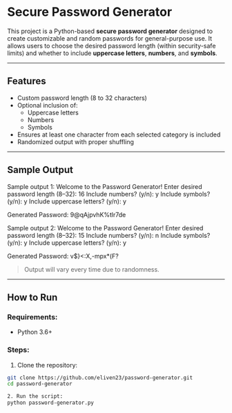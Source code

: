 # Secure Password Generator

This project is a Python-based **secure password generator** designed to create customizable and random passwords for general-purpose use. It allows users to choose the desired password length (within security-safe limits) and whether to include **uppercase letters**, **numbers**, and **symbols**.

---

## Features

- Custom password length (8 to 32 characters)
- Optional inclusion of:
  - Uppercase letters
  - Numbers
  - Symbols
- Ensures at least one character from each selected category is included
- Randomized output with proper shuffling

---

## Sample Output

Sample output 1:
Welcome to the Password Generator!
Enter desired password length (8–32): 16
Include numbers? (y/n): y
Include symbols? (y/n): y
Include uppercase letters? (y/n): y

Generated Password: 9@qAjpvhK%tlr7de


Sample output 2:
Welcome to the Password Generator!
Enter desired password length (8–32): 15
Include numbers? (y/n): n
Include symbols? (y/n): y
Include uppercase letters? (y/n): y

Generated Password: v$}<:X,-mpx*(F?


> Output will vary every time due to randomness.

---

## How to Run

### Requirements:
- Python 3.6+

### Steps:
1. Clone the repository:

```bash
git clone https://github.com/eliven23/password-generator.git
cd password-generator

2. Run the script:
python password-generator.py


